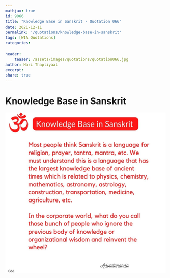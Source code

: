 ```yaml
---
mathjax: true
id: 9066
title: "Knowledge Base in Sanskrit - Quotation 066"
date: 2021-12-11
permalink: '/quotations/knowledge-base-in-sanskrit'
tags: [WIA Quotations] 
categories: 

header:
    teaser: /assets/images/quotations/quotation066.jpg
author: Hari Thapliyaal 
excerpt:
share: true 
---
```


# Knowledge Base in Sanskrit

![Knowledge Base in Sanskrit](/assets/images/quotations/quotation066.jpg)
